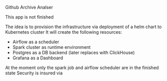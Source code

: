 Github Archive Analser

This app is not finished

The idea is to provision the infrastructure via deployment of a helm chart to Kubernetes cluster
It will create the following resources:
 - Airflow as a scheduler
 - Spark cluster as runtime environment
 - Postgres as a DB backend (later replaces with ClickHouse)
 - Grafana as a Dashboard

At the moment only the spark job and airflow scheduler are in the finished state
Security is insured via 

    
